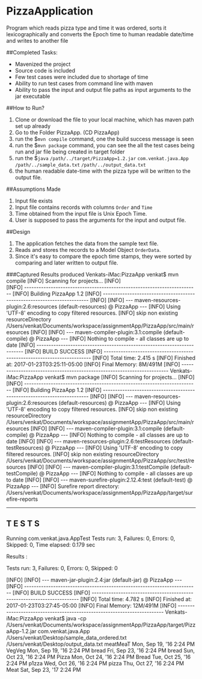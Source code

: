 # PizzaApplication
Program which reads pizza type and time it was ordered, sorts it lexicographically and converts the Epoch time to human readable date/time and writes to another file

##Completed Tasks:
- Mavenized the project
- Source code is included
- Few test cases were included due to shortage of time
- Ability to run test cases from command line with maven
- Ability to pass the input and output file paths as input arguments to the jar executable


##How to Run?
1. Clone or download the file to your local machine, which has maven path set up already
2. Go to the Folder PizzaApp. (CD PizzaApp)
3. run the $`mvn compile` command, one the build success message is seen
4. run the $`mvn package` command, you can see the all the test cases being run and jar file being created in target folder
5. run the $`java` `/path/../target/PizzaApp=1.2.jar` `com.venkat.java.App` `/path/../sample_data.txt` `/path/../output_data.txt`
6. the human readable date-time with the pizza type will be written to the output file.

##Assumptions Made
1. Input file exists
2. Input file contains records with columns `Order` and `Time`
3. Time obtained from the input file is Unix Epoch Time.
4. User is supposed to pass the arguments for the input and output file.

##Design
1. The application fetches the data from the sample text file.
2. Reads and stores the records to a Model Object `OrderData`.
3. Since it's easy to compare the epoch time stamps, they were sorted by comparing and later written to output file.


###Captured Results produced
Venkats-iMac:PizzaApp venkat$ mvn compile
[INFO] Scanning for projects...
[INFO]                                                                         
[INFO] ------------------------------------------------------------------------
[INFO] Building PizzaApp 1.2
[INFO] ------------------------------------------------------------------------
[INFO] 
[INFO] --- maven-resources-plugin:2.6:resources (default-resources) @ PizzaApp ---
[INFO] Using 'UTF-8' encoding to copy filtered resources.
[INFO] skip non existing resourceDirectory /Users/venkat/Documents/workspace/assignmentApp/PizzaApp/src/main/resources
[INFO] 
[INFO] --- maven-compiler-plugin:3.1:compile (default-compile) @ PizzaApp ---
[INFO] Nothing to compile - all classes are up to date
[INFO] ------------------------------------------------------------------------
[INFO] BUILD SUCCESS
[INFO] ------------------------------------------------------------------------
[INFO] Total time: 2.415 s
[INFO] Finished at: 2017-01-23T03:25:11-05:00
[INFO] Final Memory: 8M/491M
[INFO] ------------------------------------------------------------------------
Venkats-iMac:PizzaApp venkat$ mvn package
[INFO] Scanning for projects...
[INFO]                                                                         
[INFO] ------------------------------------------------------------------------
[INFO] Building PizzaApp 1.2
[INFO] ------------------------------------------------------------------------
[INFO] 
[INFO] --- maven-resources-plugin:2.6:resources (default-resources) @ PizzaApp ---
[INFO] Using 'UTF-8' encoding to copy filtered resources.
[INFO] skip non existing resourceDirectory /Users/venkat/Documents/workspace/assignmentApp/PizzaApp/src/main/resources
[INFO] 
[INFO] --- maven-compiler-plugin:3.1:compile (default-compile) @ PizzaApp ---
[INFO] Nothing to compile - all classes are up to date
[INFO] 
[INFO] --- maven-resources-plugin:2.6:testResources (default-testResources) @ PizzaApp ---
[INFO] Using 'UTF-8' encoding to copy filtered resources.
[INFO] skip non existing resourceDirectory /Users/venkat/Documents/workspace/assignmentApp/PizzaApp/src/test/resources
[INFO] 
[INFO] --- maven-compiler-plugin:3.1:testCompile (default-testCompile) @ PizzaApp ---
[INFO] Nothing to compile - all classes are up to date
[INFO] 
[INFO] --- maven-surefire-plugin:2.12.4:test (default-test) @ PizzaApp ---
[INFO] Surefire report directory: /Users/venkat/Documents/workspace/assignmentApp/PizzaApp/target/surefire-reports

-------------------------------------------------------
 T E S T S
-------------------------------------------------------
Running com.venkat.java.AppTest
Tests run: 3, Failures: 0, Errors: 0, Skipped: 0, Time elapsed: 0.179 sec

Results :

Tests run: 3, Failures: 0, Errors: 0, Skipped: 0

[INFO] 
[INFO] --- maven-jar-plugin:2.4:jar (default-jar) @ PizzaApp ---
[INFO] ------------------------------------------------------------------------
[INFO] BUILD SUCCESS
[INFO] ------------------------------------------------------------------------
[INFO] Total time: 4.782 s
[INFO] Finished at: 2017-01-23T03:27:45-05:00
[INFO] Final Memory: 12M/491M
[INFO] ------------------------------------------------------------------------
Venkats-iMac:PizzaApp venkat$ java -cp /Users/venkat/Documents/workspace/assignmentApp/PizzaApp/target/PizzaApp-1.2.jar com.venkat.java.App /Users/venkat/Desktop/sample_data_ordered.txt /Users/venkat/Desktop/output_data.txt 
meatMeaT	Mon, Sep 19, '16 2:24 PM
VegVeg	Mon, Sep 19, '16 2:24 PM
bread	Fri, Sep 23, '16 2:24 PM
bread	Sun, Oct 23, '16 2:24 PM
Pizza	Mon, Oct 24, '16 2:24 PM
Bread	Tue, Oct 25, '16 2:24 PM
p1zza	Wed, Oct 26, '16 2:24 PM
pizza	Thu, Oct 27, '16 2:24 PM
Meat	Sat, Sep 23, '17 2:24 PM


